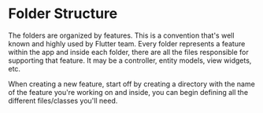# Folder Structure

The folders are organized by features. This is a convention that's well known and highly used by Flutter
team. Every folder represents a feature within the app and inside each folder, there are all the
files responsible for supporting that feature. It may be a controller, entity models, view widgets, etc.

When creating a new feature, start off by creating a directory with the name of the feature you're
working on and inside, you can begin defining all the different files/classes you'll need.
